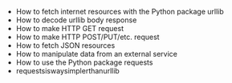 - How to fetch internet resources with the Python package urllib
- How to decode urllib body response
- How to make HTTP GET request
- How to make HTTP POST/PUT/etc. request
- How to fetch JSON resources
- How to manipulate data from an external service
- How to use the Python package requests
- requestsiswaysimplerthanurllib